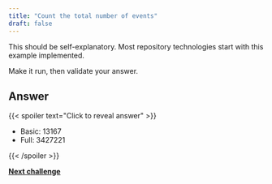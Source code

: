 ```yaml
---
title: "Count the total number of events"
draft: false
---
```


This should be self-explanatory. Most repository technologies start with this example implemented.

Make it run, then validate your answer.

## Answer

{{< spoiler text="Click to reveal answer" >}}

* Basic: 13167
* Full: 3427221

{{< /spoiler >}}

**[Next challenge](/challenge/count_number_of_registered_players)**
